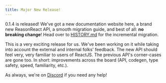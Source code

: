 ```yaml
---
title: Major New Release!
---
```


0.1.4 is released! We've got a new documentation website here, a brand new ReasonReact API, a smooth migration guide, and best of all: **no breaking change**! Head over to [HISTORY.md](https://github.com/reasonml/reason-react/blob/main/HISTORY.md#014) for the incremental migration.

<!--truncate-->

This is a very exciting release for us. We've been working on it while taking into account the external and internal folks' feedback. The new API should feel very, very familiar to users of ReactJS. The previous API's corner-cases are gone too. In short: improvements across the board (API, codegen, type safety, speed, familiarity, etc.).

As always, we're on [Discord](https://discord.gg/reasonml) if you need any help!
